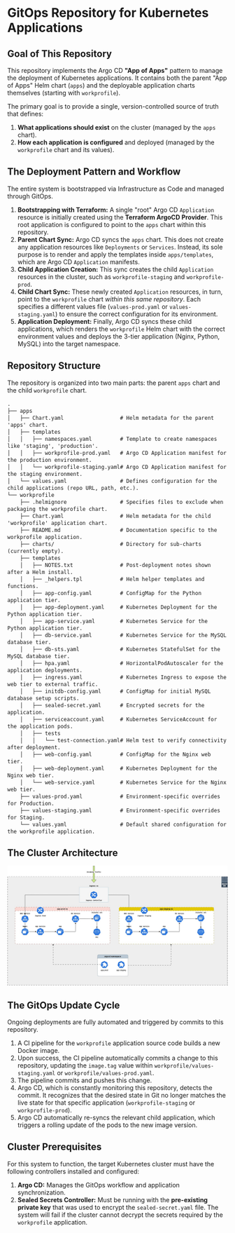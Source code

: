 # GitOps Repository for Kubernetes Applications

## Goal of This Repository

This repository implements the Argo CD **"App of Apps"** pattern to manage the deployment of Kubernetes applications. It contains both the parent "App of Apps" Helm chart (`apps`) and the deployable application charts themselves (starting with `workprofile`).

The primary goal is to provide a single, version-controlled source of truth that defines:

1.  **What applications should exist** on the cluster (managed by the `apps` chart).
2.  **How each application is configured** and deployed (managed by the `workprofile` chart and its values).

## The Deployment Pattern and Workflow

The entire system is bootstrapped via Infrastructure as Code and managed through GitOps.

1.  **Bootstrapping with Terraform:** A single "root" Argo CD `Application` resource is initially created using the **Terraform ArgoCD Provider**. This root application is configured to point to the `apps` chart within this repository.
2.  **Parent Chart Sync:** Argo CD syncs the `apps` chart. This does not create any application resources like `Deployments` or `Services`. Instead, its sole purpose is to render and apply the templates inside `apps/templates`, which are Argo CD `Application` manifests.
3.  **Child Application Creation:** This sync creates the child `Application` resources in the cluster, such as `workprofile-staging` and `workprofile-prod`.
4.  **Child Chart Sync:** These newly created `Application` resources, in turn, point to the `workprofile` chart *within this same repository*. Each specifies a different values file (`values-prod.yaml` or `values-staging.yaml`) to ensure the correct configuration for its environment.
5.  **Application Deployment:** Finally, Argo CD syncs these child applications, which renders the `workprofile` Helm chart with the correct environment values and deploys the 3-tier application (Nginx, Python, MySQL) into the target namespace.

## Repository Structure

The repository is organized into two main parts: the parent `apps` chart and the child `workprofile` chart.

```
.
├── apps
│   ├── Chart.yaml                  # Helm metadata for the parent 'apps' chart.
│   ├── templates
│   │   ├── namespaces.yaml         # Template to create namespaces like 'staging', 'production'.
│   │   ├── workprofile-prod.yaml   # Argo CD Application manifest for the production environment.
│   │   └── workprofile-staging.yaml# Argo CD Application manifest for the staging environment.
│   └── values.yaml                 # Defines configuration for the child applications (repo URL, path, etc.).
└── workprofile
    ├── .helmignore                 # Specifies files to exclude when packaging the workprofile chart.
    ├── Chart.yaml                  # Helm metadata for the child 'workprofile' application chart.
    ├── README.md                   # Documentation specific to the workprofile application.
    ├── charts/                     # Directory for sub-charts (currently empty).
    ├── templates
    │   ├── NOTES.txt               # Post-deployment notes shown after a Helm install.
    │   ├── _helpers.tpl            # Helm helper templates and functions.
    │   ├── app-config.yaml         # ConfigMap for the Python application tier.
    │   ├── app-deployment.yaml     # Kubernetes Deployment for the Python application tier.
    │   ├── app-service.yaml        # Kubernetes Service for the Python application tier.
    │   ├── db-service.yaml         # Kubernetes Service for the MySQL database tier.
    │   ├── db-sts.yaml             # Kubernetes StatefulSet for the MySQL database tier.
    │   ├── hpa.yaml                # HorizontalPodAutoscaler for the application deployments.
    │   ├── ingress.yaml            # Kubernetes Ingress to expose the web tier to external traffic.
    │   ├── initdb-config.yaml      # ConfigMap for initial MySQL database setup scripts.
    │   ├── sealed-secret.yaml      # Encrypted secrets for the application.
    │   ├── serviceaccount.yaml     # Kubernetes ServiceAccount for the application pods.
    │   ├── tests
    │   │   └── test-connection.yaml# Helm test to verify connectivity after deployment.
    │   ├── web-config.yaml         # ConfigMap for the Nginx web tier.
    │   ├── web-deployment.yaml     # Kubernetes Deployment for the Nginx web tier.
    │   └── web-service.yaml        # Kubernetes Service for the Nginx web tier.
    ├── values-prod.yaml            # Environment-specific overrides for Production.
    ├── values-staging.yaml         # Environment-specific overrides for Staging.
    └── values.yaml                 # Default shared configuration for the workprofile application.
```


## The Cluster Architecture
![Kubernetes cluster architecture](./docs/images/Develeap%20-%20Portfolio%20-%20Architecture-Kubernetes%20Deployment.jpg)

## The GitOps Update Cycle

Ongoing deployments are fully automated and triggered by commits to this repository.

1.  A CI pipeline for the `workprofile` application source code builds a new Docker image.
2.  Upon success, the CI pipeline automatically commits a change to this repository, updating the `image.tag` value within `workprofile/values-staging.yaml` or `workprofile/values-prod.yaml`.
3.  The pipeline commits and pushes this change.
4.  Argo CD, which is constantly monitoring this repository, detects the commit. It recognizes that the desired state in Git no longer matches the live state for that specific application (`workprofile-staging` or `workprofile-prod`).
5.  Argo CD automatically re-syncs the relevant child application, which triggers a rolling update of the pods to the new image version.

## Cluster Prerequisites

For this system to function, the target Kubernetes cluster must have the following controllers installed and configured:

1.  **Argo CD:** Manages the GitOps workflow and application synchronization.
2.  **Sealed Secrets Controller:** Must be running with the **pre-existing private key** that was used to encrypt the `sealed-secret.yaml` file. The system will fail if the cluster cannot decrypt the secrets required by the `workprofile` application.
